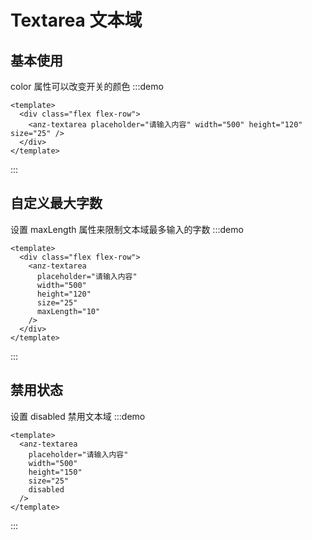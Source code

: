 # Textarea 文本域

## 基本使用

color 属性可以改变开关的颜色
:::demo

```vue
<template>
  <div class="flex flex-row">
    <anz-textarea placeholder="请输入内容" width="500" height="120" size="25" />
  </div>
</template>
```

:::

## 自定义最大字数

设置 maxLength 属性来限制文本域最多输入的字数
:::demo

```vue
<template>
  <div class="flex flex-row">
    <anz-textarea
      placeholder="请输入内容"
      width="500"
      height="120"
      size="25"
      maxLength="10"
    />
  </div>
</template>
```

:::

## 禁用状态

设置 disabled 禁用文本域
:::demo

```vue
<template>
  <anz-textarea
    placeholder="请输入内容"
    width="500"
    height="150"
    size="25"
    disabled
  />
</template>
```

:::
